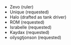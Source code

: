 * Zevo (ruler)
* Unique (requested)
* Halo (drafted as tank driver)
* ROM (requested)
* Israbelle (requested)
* Kaydax (requested)
* oilysgtjonson (requested)
